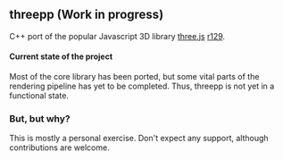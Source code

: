 ## threepp (Work in progress)

C++ port of the popular Javascript 3D library [three.js](https://github.com/mrdoob/three.js/) [r129](https://github.com/mrdoob/three.js/tree/r129).


#### Current state of the project

Most of the core library has been ported, but some vital parts of the rendering pipeline has yet to be completed.
Thus, threepp is not yet in a functional state. 

### But, but why?

This is mostly a personal exercise. Don't expect any support, although contributions are welcome. 
